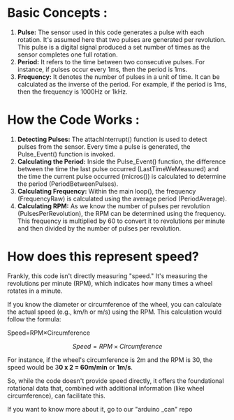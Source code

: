 # Basic Concepts :

1. **Pulse:** The sensor used in this code generates a pulse with each rotation. It's assumed here that two pulses are generated per revolution. This pulse is a digital signal produced a set number of times as the sensor completes one full rotation.  
2. **Period:** It refers to the time between two consecutive pulses. For instance, if pulses occur every 1ms, then the period is 1ms. 
3. **Frequency:** It denotes the number of pulses in a unit of time. It can be calculated as the inverse of the period. For example, if the period is 1ms, then the frequency is 1000Hz or 1kHz.

# How the Code Works :

1. **Detecting Pulses:** The attachInterrupt() function is used to detect pulses from the sensor. Every time a pulse is generated, the Pulse_Event() function is invoked. 
2. **Calculating the Period:** Inside the Pulse_Event() function, the difference between the time the last pulse occurred (LastTimeWeMeasured) and the time the current pulse occurred (micros()) is calculated to determine the period (PeriodBetweenPulses). 
3. **Calculating Frequency:** Within the main loop(), the frequency (FrequencyRaw) is calculated using the average period (PeriodAverage).
4. **Calculating RPM:** As we know the number of pulses per revolution (PulsesPerRevolution), the RPM can be determined using the frequency. This frequency is multiplied by 60 to convert it to revolutions per minute and then divided by the number of pulses per revolution.

# How does this represent speed?

Frankly, this code isn't directly measuring "speed." It's measuring the revolutions per minute (RPM), which indicates how many times a wheel rotates in a minute. 

If you know the diameter or circumference of the wheel, you can calculate the actual speed (e.g., km/h or m/s) using the RPM. This calculation would follow the formula: 

Speed=RPM×Circumference

$$
Speed = RPM \times Circumference
$$

For instance, if the wheel's circumference is 2m and the RPM is 30, the speed would be 3**0 x 2 = 60m/min** or **1m/s**. 

So, while the code doesn't provide speed directly, it offers the foundational rotational data that, combined with additional information (like wheel circumference), can facilitate this.

If you want to know more about it, go to our "arduino _can" repo
